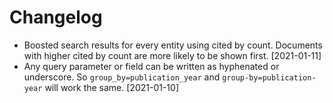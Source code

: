 # Changelog

* Boosted search results for every entity using cited by count. Documents with higher cited by count are more
likely to be shown first. [2021-01-11]
* Any query parameter or field can be written as hyphenated or underscore. 
So `group_by=publication_year` and `group-by=publication-year` will work the same. [2021-01-10]